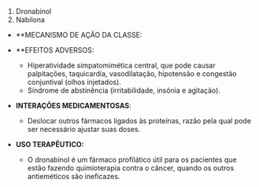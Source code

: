 1. Dronabinol
2. Nabilona

- **MECANISMO DE AÇÃO DA CLASSE:


- **EFEITOS ADVERSOS:
	- Hiperatividade simpatomimética central, que pode causar palpitações, taquicardia, vasodilatação, hipotensão e congestão conjuntival (olhos injetados).
	- Síndrome de abstinência (irritabilidade, insônia e agitação).

- **INTERAÇÕES MEDICAMENTOSAS**:
	- Deslocar outros fármacos ligados às proteínas, razão pela qual pode ser necessário ajustar suas doses.

- **USO TERAPÊUTICO:** 
	- O dronabinol é um fármaco profilático útil para os pacientes que estão fazendo quimioterapia contra o câncer, quando os outros antieméticos são ineficazes.



